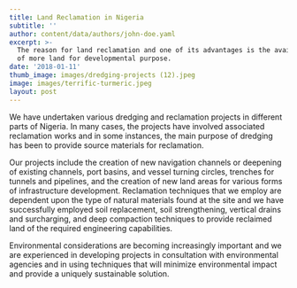 ```yaml
---
title: Land Reclamation in Nigeria
subtitle: ''
author: content/data/authors/john-doe.yaml
excerpt: >-
  The reason for land reclamation and one of its advantages is the availability
  of more land for developmental purpose.
date: '2018-01-11'
thumb_image: images/dredging-projects (12).jpeg
image: images/terrific-turmeric.jpeg
layout: post
---
```

We have undertaken various dredging and reclamation projects in different parts of Nigeria. In many cases, the projects have involved associated reclamation works and in some instances, the main purpose of dredging has been to provide source materials for reclamation.



Our projects include the creation of new navigation channels or deepening of existing channels, port basins, and vessel turning circles, trenches for tunnels and pipelines, and the creation of new land areas for various forms of infrastructure development. Reclamation techniques that we employ are dependent upon the type of natural materials found at the site and we have successfully employed soil replacement, soil strengthening, vertical drains and surcharging, and deep compaction techniques to provide reclaimed land of the required engineering capabilities.



Environmental considerations are becoming increasingly important and we are experienced in developing projects in consultation with environmental agencies and in using techniques that will minimize environmental impact and provide a uniquely sustainable solution.
